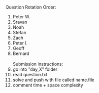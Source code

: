 Question Rotation Order:</br>
1. Peter W.</br>
2. Sravan</br>
3. Noah</br>
4. Stefan</br>
5. Zach</br>
6. Peter I.</br>
7. Geoff</br>
8. Bernard
</br></br>
Submission Instructions:</br>
1. go into "day_X" folder</br>
2. read question.txt</br>
3. solve and push with file called name.file</br>
4. comment time + space complexity</br>
